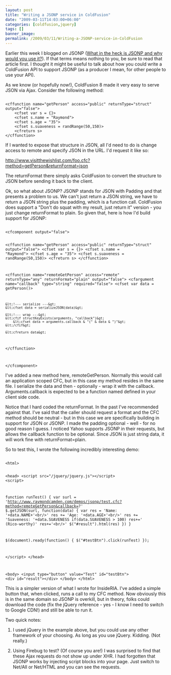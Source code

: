 ```yaml
---
layout: post
title: "Writing a JSONP service in ColdFusion"
date: "2009-03-11T14:03:00+06:00"
categories: [coldfusion,jquery]
tags: []
banner_image: 
permalink: /2009/03/11/Writing-a-JSONP-service-in-ColdFusion
---
```


Earlier this week I blogged on JSONP (<a href="http://www.developria.com/2009/03/what-in-the-heck-is-jsonp-and.html">What in the heck is JSONP and why would you use it?</a>). If that terms means nothing to you, be sure to read that article first. I thought it might be useful to talk about how you could write a ColdFusion API to support JSONP (as a producer I mean, for other people to use your API).
<!--more-->
As we know (or hopefully now!), ColdFusion 8 made it very easy to serve JSON via Ajax. Consider the following method:

<code>
&lt;cffunction name="getPerson" access="public" returnType="struct" output="false"&gt;
	&lt;cfset var s = {}&gt;
	&lt;cfset s.name = "Raymond"&gt;
	&lt;cfset s.age = "35"&gt;
	&lt;cfset s.suaveness = randRange(50,150)&gt;
	&lt;cfreturn s&gt;
&lt;/cffunction&gt;
</code>

If I wanted to expose that structure in JSON, all I'd need to do is change access to remote and specify JSON in the URL. I'd request it like so:

http://www.visitthewishlist.com/foo.cfc?method=getPerson&returnFormat=json

The returnFormat there simply asks ColdFusion to convert the structure to JSON before sending it back to the client.

Ok, so what about JSONP? JSONP stands for JSON with Padding and that presents a problem to us. We can't just return a JSON string, we have to return a JSON string plus the padding, which is a function call. ColdFusion does support a "Don't do squat with my result, just return it" version - you just change returnFormat to plain. So given that, here is how I'd build support for JSONP:

<code>
&lt;cfcomponent output="false"&gt;

&lt;cffunction name="getPerson" access="public" returnType="struct" output="false"&gt;
	&lt;cfset var s = {}&gt;
	&lt;cfset s.name = "Raymond"&gt;
	&lt;cfset s.age = "35"&gt;
	&lt;cfset s.suaveness = randRange(50,150)&gt;
	&lt;cfreturn s&gt;
&lt;/cffunction&gt;

&lt;cffunction name="remoteGetPerson" access="remote" returnType="any" returnFormat="plain" output="false"&gt;
	&lt;cfargument name="callback" type="string" required="false"&gt;
	&lt;cfset var data = getPerson()&gt;
	
	&lt;!--- serialize ---&gt;
	&lt;cfset data = serializeJSON(data)&gt;
	
	&lt;!--- wrap ---&gt;
	&lt;cfif structKeyExists(arguments, "callback")&gt;
		&lt;cfset data = arguments.callback & "(" & data & ")"&gt;
	&lt;/cfif&gt;
	
	&lt;cfreturn data&gt;
&lt;/cffunction&gt;

&lt;/cfcomponent&gt;
</code>

I've added a new method here, remoteGetPerson. Normally this would call an application scoped CFC, but in this case my method resides in the same file. I serialize the data and then - optionally - wrap it with the callback. Arguments.callback is expected to be a function named defined in your client side code. 

Notice that I hard coded the returnFormat. In the past I've recommended against that. I've said that the caller should request a format and the CFC method should be neutral - but in this case we are specifically building in support for JSON or JSONP. I made the padding optional - well - for no good reason I guess. I noticed Yahoo supports JSONP in their requests, but allows the callback function to be optional. Since JSON is just string data, it will work fine with returnFormat=plain.

So to test this, I wrote the following incredibly interesting demo:

<code>
&lt;html&gt;

&lt;head&gt;
&lt;script src="/jquery/jquery.js"&gt;&lt;/script&gt;
&lt;script&gt;

function runTest() {
	var surl = 'http://www.raymondcamden.com/demos/jsonp/test.cfc?method=remoteGetPerson&callback=?'
	$.getJSON(surl, function(data) {
		var res = 'Name: '+data.NAME+'&lt;br/&gt;'
		res += 'Age: '+data.AGE+'&lt;br/&gt;'
		res += 'Suaveness: '+data.SUAVENESS
		if(data.SUAVENESS &gt; 100) res+=' (Rico-worthy)'
		res+='&lt;br/&gt;'
		$("#result").html(res)
	})
}

$(document).ready(function() {
	$("#testBtn").click(runTest)
});

&lt;/script&gt;
&lt;/head&gt;

&lt;body&gt;
	&lt;input type="button" value="Test" id="testBtn"&gt;
	&lt;div id="result"&gt;&lt;/div&gt;
&lt;/body&gt;
&lt;/html&gt;
</code>

This is a simpler version of what I wrote for InsideRIA. I've added a simple button that, when clicked, runs a call to my CFC method. Now obviously this is in the same domain so JSONP is overkill, but in theory, folks could download the code (fix the jQuery reference - yes - I know I need to switch to Google CDN!) and still be able to run it.

Two quick notes:

1) I used jQuery in the example above, but you could use any other framework of your choosing. As long as you use jQuery. Kidding. (Not really.)

2) Using Firebug to test? (Of course you are!) I was surprised to find that these Ajax requests do not show up under XHR. I had forgotten that JSONP works by injecting script blocks into your page. Just switch to Net/All or Net/HTML and you can see the requests.